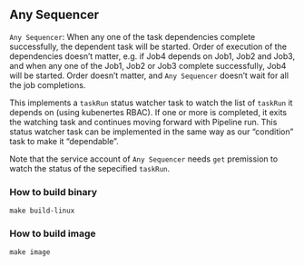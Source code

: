 ## Any Sequencer

`Any Sequencer`: When any one of the task dependencies complete successfully, the dependent task will be started. Order of execution of the dependencies doesn’t matter, e.g. if Job4 depends on Job1, Job2 and Job3, and when any one of the Job1, Job2 or Job3 complete successfully, Job4 will be started. Order doesn’t matter, and `Any Sequencer` doesn’t wait for all the job completions.

This implements a `taskRun` status watcher task to watch the list of `taskRun` it depends on (using kubenertes RBAC). If one or more is completed, it exits the watching task and continues moving forward with Pipeline run. This status watcher task can be implemented in the same way as our “condition” task to make it “dependable”. 

Note that the service account of `Any Sequencer` needs `get` premission to watch the status of the sepecified `taskRun`.

### How to build binary

```
make build-linux
```

### How to build image

```
make image
```
